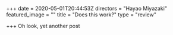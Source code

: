 +++
date = 2020-05-01T20:44:53Z
directors = "Hayao Miyazaki"
featured_image = ""
title = "Does this work?"
type = "review"

+++
Oh look, yet another post